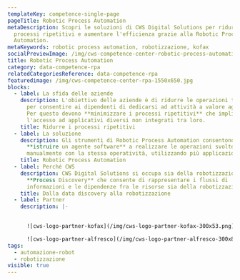 ```yaml
---
templateKey: competence-single-page
pageTitle: Robotic Process Automation
metaDescription: Scopri le soluzioni di CWS Digital Solutions per ridurre i
  processi ripetitivi e aumentare l'efficienza grazie alla Robotic Process
  Automation.
metaKeywords: robotic process automation, robotizzazione, kofax
socialPreviewImage: /img/cws-competence-center-robotic-process-automation-1200x628.jpg
title: Robotic Process Automation
category: data-competence-rpa
relatedCategoriesReference: data-competence-rpa
featuredimage: /img/cws-competence-center-rpa-1550x650.jpg
blocks:
  - label: La sfida delle aziende
    description: L'obiettivo delle aziende è di ridurre le operazioni time consuming
      per consentire ai dipendenti di dedicarsi ad attività a valore aggiunto.
      Per questo devono **minimizzare i processi ripetitivi** che implicano
      l'accesso ad applicativi diversi non integrati tra loro.
    title: Ridurre i processi ripetitivi
  - label: La soluzione
    description: Gli strumenti di Robotic Process Automation consentono di
      **istruire un agente software** a realizzare le operazioni svolte
      manualmente con la stessa operatività, utilizzando più applicazioni.
    title: Robotic Process Automation
  - label: Perché CWS
    description: CWS Digital Solutions si occupa sia della robotizzazione, sia del
      **Process Discovery** che consente di rappresentare i flussi di
      informazioni e le dipendenze fra le risorse sia della robotizzazione.​
    title: Dalla data discovery alla robotizzazione
  - label: Partner
    description: |-
      

      ![cws-logo-partner-kofax](/img/cws-logo-partner-kofax-300x53.png)

      ![cws-logo-partner-alfresco](/img/cws-logo-partner-alfresco-300x87.png)
tags:
  - automazione-robot
  - robotizzazione
visible: true
---
```

